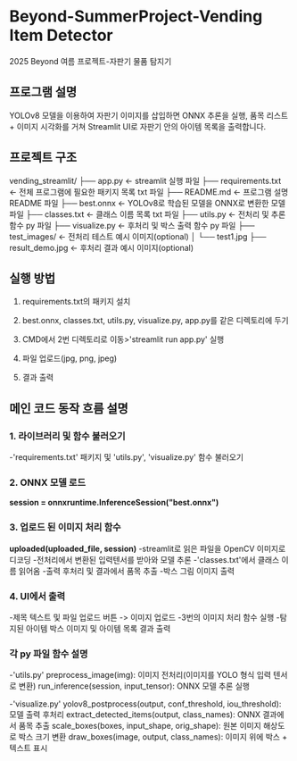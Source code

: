 # Beyond-SummerProject-Vending Item Detector
2025 Beyond 여름 프로젝트-자판기 물품 탐지기

## 프로그램 설명
YOLOv8 모델을 이용하여 자판기 이미지를 삽입하면
ONNX 추론을 실행, 품목 리스트 + 이미지 시각화를 거쳐 Streamlit UI로 자판기 안의 아이템 목록을 출력합니다.

## 프로젝트 구조
vending_streamlit/
├── app.py              ← streamlit 실행 파일
├── requirements.txt    ← 전체 프로그램에 필요한 패키지 목록 txt 파일
├── README.md           ← 프로그램 설명 README 파일
├── best.onnx           ← YOLOv8로 학습된 모델을 ONNX로 변환한 모델 파일
├── classes.txt         ← 클래스 이름 목록 txt 파일
├── utils.py            ← 전처리 및 추론 함수 py 파일
├── visualize.py        ← 후처리 및 박스 출력 함수 py 파일
├── test_images/        ← 전처리 테스트 예시 이미지(optional)
│   └── test1.jpg
├── result_demo.jpg     ← 후처리 결과 예시 이미지(optional)

## 실행 방법
1. requirements.txt의 패키지 설치
2. best.onnx, classes.txt, utils.py, visualize.py, app.py를 같은 디렉토리에 두기
3. CMD에서 2번 디렉토리로 이동>'streamlit run app.py' 실행

4. 파일 업로드(jpg, png, jpeg)
5. 결과 출력

## 메인 코드 동작 흐름 설명
### 1. 라이브러리 및 함수 불러오기
-'requirements.txt' 패키지 및 'utils.py', 'visualize.py' 함수 불러오기

### 2. ONNX 모델 로드
**session = onnxruntime.InferenceSession("best.onnx")**

### 3. 업로드 된 이미지 처리 함수
**uploaded(uploaded_file, session)**
-streamlit로 읽은 파일을 OpenCV 이미지로 디코딩
-전처리에서 변환된 입력텐서를 받아와 모델 추론
-'classes.txt'에서 클래스 이름 읽어옴
-출력 후처리 및 결과에서 품목 추출
-박스 그림 이미지 출력

### 4. UI에서 출력
-제목 텍스트 및 파일 업로드 버튼
-> 이미지 업로드
-3번의 이미지 처리 함수 실행
-탐지된 아이템 박스 이미지 및 아이템 목록 결과 출력

### 각 py 파일 함수 설명
-'utils.py'
preprocess_image(img): 이미지 전처리(이미지를 YOLO 형식 입력 텐서로 변환)
run_inference(session, input_tensor): ONNX 모델 추론 실행

-'visualize.py'
yolov8_postprocess(output, conf_threshold, iou_threshold): 모델 출력 후처리
extract_detected_items(output, class_names): ONNX 결과에서 품목 추출
scale_boxes(boxes, input_shape, orig_shape): 원본 이미지 해상도로 박스 크기 변환
draw_boxes(image, output, class_names): 이미지 위에 박스 + 텍스트 표시
